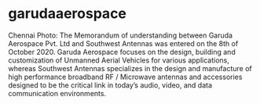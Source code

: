 # garudaaerospace
Chennai Photo: The Memorandum of understanding between Garuda Aerospace Pvt. Ltd and Southwest Antennas was entered on the 8th of October 2020. Garuda Aerospace focuses on the design, building and customization of Unmanned Aerial Vehicles for various applications, whereas Southwest Antennas specializes in the design and manufacture of high performance broadband RF / Microwave antennas and accessories designed to be the critical link in today’s audio, video, and data communication environments.
